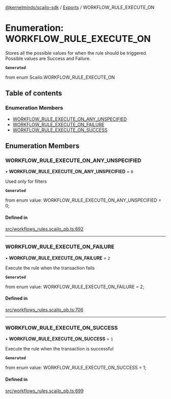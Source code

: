 [@kernelminds/scailo-sdk](../README.md) / [Exports](../modules.md) / WORKFLOW\_RULE\_EXECUTE\_ON

# Enumeration: WORKFLOW\_RULE\_EXECUTE\_ON

Stores all the possible values for when the rule should be triggered. Possible values are Success and Failure.

**`Generated`**

from enum Scailo.WORKFLOW_RULE_EXECUTE_ON

## Table of contents

### Enumeration Members

- [WORKFLOW\_RULE\_EXECUTE\_ON\_ANY\_UNSPECIFIED](WORKFLOW_RULE_EXECUTE_ON.md#workflow_rule_execute_on_any_unspecified)
- [WORKFLOW\_RULE\_EXECUTE\_ON\_FAILURE](WORKFLOW_RULE_EXECUTE_ON.md#workflow_rule_execute_on_failure)
- [WORKFLOW\_RULE\_EXECUTE\_ON\_SUCCESS](WORKFLOW_RULE_EXECUTE_ON.md#workflow_rule_execute_on_success)

## Enumeration Members

### WORKFLOW\_RULE\_EXECUTE\_ON\_ANY\_UNSPECIFIED

• **WORKFLOW\_RULE\_EXECUTE\_ON\_ANY\_UNSPECIFIED** = ``0``

Used only for filters

**`Generated`**

from enum value: WORKFLOW_RULE_EXECUTE_ON_ANY_UNSPECIFIED = 0;

#### Defined in

[src/workflows_rules.scailo_pb.ts:692](https://github.com/scailo/ts-sdk/blob/c10a36b57201dfa5903d4b53efa1e62aa6208936/src/workflows_rules.scailo_pb.ts#L692)

___

### WORKFLOW\_RULE\_EXECUTE\_ON\_FAILURE

• **WORKFLOW\_RULE\_EXECUTE\_ON\_FAILURE** = ``2``

Execute the rule when the transaction fails

**`Generated`**

from enum value: WORKFLOW_RULE_EXECUTE_ON_FAILURE = 2;

#### Defined in

[src/workflows_rules.scailo_pb.ts:706](https://github.com/scailo/ts-sdk/blob/c10a36b57201dfa5903d4b53efa1e62aa6208936/src/workflows_rules.scailo_pb.ts#L706)

___

### WORKFLOW\_RULE\_EXECUTE\_ON\_SUCCESS

• **WORKFLOW\_RULE\_EXECUTE\_ON\_SUCCESS** = ``1``

Execute the rule when the transaction is successful

**`Generated`**

from enum value: WORKFLOW_RULE_EXECUTE_ON_SUCCESS = 1;

#### Defined in

[src/workflows_rules.scailo_pb.ts:699](https://github.com/scailo/ts-sdk/blob/c10a36b57201dfa5903d4b53efa1e62aa6208936/src/workflows_rules.scailo_pb.ts#L699)
